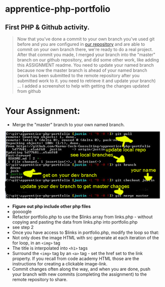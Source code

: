 # apprentice-php-portfolio

## First PHP & Github activity.

 > Now that you've done a commit to your own branch you've used git before and you are configured in [our repository](https://github.com/Karma-Tech-Consulting/apprentice-php-portfolio) and are able to commit on your own branch there, we're ready to do a real project. After that commit you made, I merged your branch into the "master" branch on our github repository, and did some other work, like adding this ASSIGNMENT readme. You need to update your named branch because now the master branch is ahead of your named branch (work has been submitted to the remote repository after you submitted work to it. you need to retrieve it and update your branch) ... I added a screenshot to help with getting the changes updated from github
 
 # Your Assignment:
 
* Merge the "master" branch to your own named branch.

![screenshot](https://raw.githubusercontent.com/Karma-Tech-Consulting/apprentice-php-portfolio/justin/gitmergemaster.JPG "Do these steps")

* **Figure out php include other php files**
 * goooogle
* Refactor portfolio.php to use the $links array from links.php - without copying and pasting the data from links.php into portfolio.php
 * see step 2
* Once you have access to $links in portfolio.php, modify the loop so that:
 * Not only does the image HTML with src generate at each iteration of the for loop, in an `<img>` tag
 * The title is interpolated into `<h1>` tags
 * Surround the `<img>` tag by an `<a>` tag - set the href set to the link property. If you recall from code academy HTML those are the instructions for creating a clickable image-link.
* Commit changes often along the way, and when you are done, push your branch with new commits (completing the assignment) to the remote repository to share.